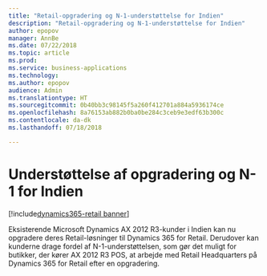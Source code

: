 ```yaml
---
title: "Retail-opgradering og N-1-understøttelse for Indien"
description: "Retail-opgradering og N-1-understøttelse for Indien"
author: epopov
manager: AnnBe
ms.date: 07/22/2018
ms.topic: article
ms.prod: 
ms.service: business-applications
ms.technology: 
ms.author: epopov
audience: Admin
ms.translationtype: HT
ms.sourcegitcommit: 0b40bb3c98145f5a260f412701a884a5936174ce
ms.openlocfilehash: 8a76153ab882b0ba0be284c3ceb9e3edf63b300c
ms.contentlocale: da-dk
ms.lasthandoff: 07/18/2018

---
```

#  <a name="support-for-upgrade-and-n-1-for-india"></a>Understøttelse af opgradering og N-1 for Indien

[!include[dynamics365-retail banner](../includes/dynamics365-retail.md)]



Eksisterende Microsoft Dynamics AX 2012 R3-kunder i Indien kan nu opgradere deres Retail-løsninger til Dynamics 365 for Retail. Derudover kan kunderne drage fordel af N-1-understøttelsen, som gør det muligt for butikker, der kører AX 2012 R3 POS, at arbejde med Retail Headquarters på Dynamics 365 for Retail efter en opgradering.

